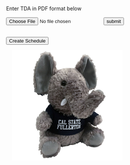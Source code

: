 <body>

  <p style="margin-bottom: 1rem;">
    Enter TDA in PDF format below
  </p>

  <form id="uploadbanner" method="post" action="#" style="margin-bottom: 1rem;">
    <input id="fileupload" type="file" style="margin-right: 0.5rem;" />
    <input type="submit" value="submit" id="submit" />
  </form>

  <button type="button" style="margin-top: 1rem;">
    Create Schedule
  </button>

</body>

<img src="https://raw.githubusercontent.com/AlexisM21/AlexisM21.github.io/d164b64cd7bc1bfef0d29c37e0cb338af00e27fd/CPSC%20362.jpg" 
     alt="CPSC 362" 
     width="300" 
     style="float:left; margin:0 0 1rem 1rem;"  />

